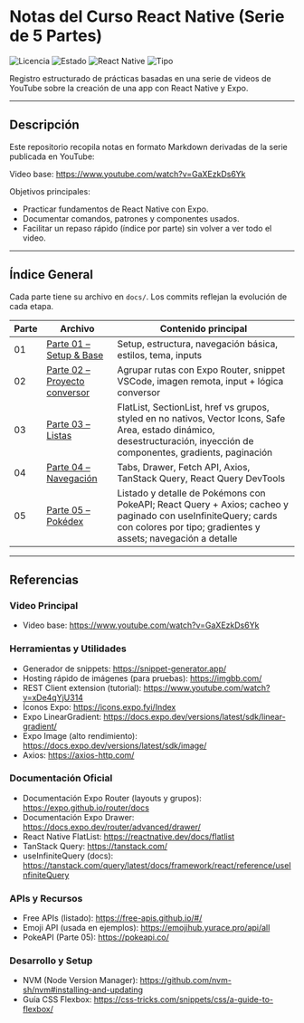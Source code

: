 <div>
	<h1>Notas del Curso React Native (Serie de 5 Partes)</h1>
    <p>
    	<img alt="Licencia" src="https://img.shields.io/badge/license-MIT-green" />
		<img alt="Estado" src="https://img.shields.io/badge/avance-parte%2005-blue" />
    	<img alt="React Native" src="https://img.shields.io/badge/react--native-expo-blue" />
    	<img alt="Tipo" src="https://img.shields.io/badge/docs-notas-informational" />
    </p>
    <p>Registro estructurado de prácticas basadas en una serie de videos de YouTube sobre la creación de una app con React Native y Expo.</p>

</div>

---

## Descripción

Este repositorio recopila notas en formato Markdown derivadas de la serie publicada en YouTube:

Video base: https://www.youtube.com/watch?v=GaXEzkDs6Yk

Objetivos principales:

- Practicar fundamentos de React Native con Expo.
- Documentar comandos, patrones y componentes usados.
- Facilitar un repaso rápido (índice por parte) sin volver a ver todo el video.

---

## Índice General

Cada parte tiene su archivo en `docs/`. Los commits reflejan la evolución de cada etapa.

| Parte | Archivo                                                              | Contenido principal                                                                                                                                                           |
| ----- | -------------------------------------------------------------------- | ----------------------------------------------------------------------------------------------------------------------------------------------------------------------------- |
| 01    | [Parte 01 – Setup & Base](docs/parte_01_setup_base.md)               | Setup, estructura, navegación básica, estilos, tema, inputs                                                                                                                   |
| 02    | [Parte 02 – Proyecto conversor](docs/parte_02_proyecto_conversor.md) | Agrupar rutas con Expo Router, snippet VSCode, imagen remota, input + lógica conversor                                                                                        |
| 03    | [Parte 03 – Listas](docs/parte_03_listas.md)                         | FlatList, SectionList, href vs grupos, styled en no nativos, Vector Icons, Safe Area, estado dinámico, desestructuración, inyección de componentes, gradients, paginación     |
| 04    | [Parte 04 – Navegación](docs/parte_04_navegacion.md)                 | Tabs, Drawer, Fetch API, Axios, TanStack Query, React Query DevTools                                                                                                          |
| 05    | [Parte 05 – Pokédex](docs/parte_05_pokedex.md)                       | Listado y detalle de Pokémons con PokeAPI; React Query + Axios; cacheo y paginado con useInfiniteQuery; cards con colores por tipo; gradientes y assets; navegación a detalle |

---

## Referencias

### Video Principal

- Video base: https://www.youtube.com/watch?v=GaXEzkDs6Yk

### Herramientas y Utilidades

- Generador de snippets: https://snippet-generator.app/
- Hosting rápido de imágenes (para pruebas): https://imgbb.com/
- REST Client extension (tutorial): https://www.youtube.com/watch?v=xDe4qYjU314
- Íconos Expo: https://icons.expo.fyi/Index
- Expo LinearGradient: https://docs.expo.dev/versions/latest/sdk/linear-gradient/
- Expo Image (alto rendimiento): https://docs.expo.dev/versions/latest/sdk/image/
- Axios: https://axios-http.com/

### Documentación Oficial

- Documentación Expo Router (layouts y grupos): https://expo.github.io/router/docs
- Documentación Expo Drawer: https://docs.expo.dev/router/advanced/drawer/
- React Native FlatList: https://reactnative.dev/docs/flatlist
- TanStack Query: https://tanstack.com/
- useInfiniteQuery (docs): https://tanstack.com/query/latest/docs/framework/react/reference/useInfiniteQuery

### APIs y Recursos

- Free APIs (listado): https://free-apis.github.io/#/
- Emoji API (usada en ejemplos): https://emojihub.yurace.pro/api/all
- PokeAPI (Parte 05): https://pokeapi.co/

### Desarrollo y Setup

- NVM (Node Version Manager): https://github.com/nvm-sh/nvm#installing-and-updating
- Guía CSS Flexbox: https://css-tricks.com/snippets/css/a-guide-to-flexbox/
